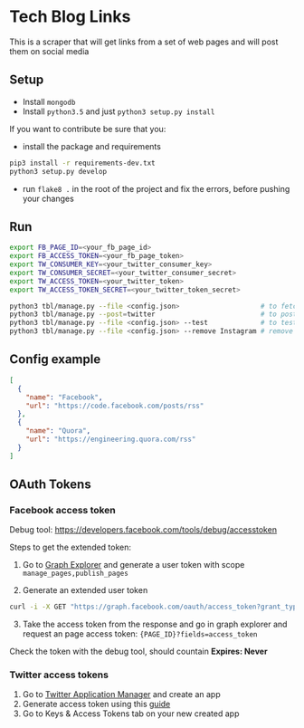 # Tech Blog Links
This is a scraper that will get links from a set of web pages and will post them on social media 

## Setup
  - Install `mongodb`
  - Install `python3.5` and just `python3 setup.py install`
  
If you want to contribute be sure that you:
  - install the package and requirements 
  
  ```bash
  pip3 install -r requirements-dev.txt
  python3 setup.py develop
  ```
  - run `flake8 .` in the root of the project and fix the errors, before pushing your changes


## Run
```bash
export FB_PAGE_ID=<your_fb_page_id> 
export FB_ACCESS_TOKEN=<your_fb_page_token>
export TW_CONSUMER_KEY=<your_twitter_consumer_key>
export TW_CONSUMER_SECRET=<your_twitter_consumer_secret>
export TW_ACCESS_TOKEN=<your_twitter_token>
export TW_ACCESS_TOKEN_SECRET=<your_twitter_token_secret>

python3 tbl/manage.py --file <config.json>                    # to fetch and store the links
python3 tbl/manage.py --post=twitter                          # to post a random link on twitter
python3 tbl/manage.py --file <config.json> --test             # to test the configuration
python3 tbl/manage.py --file <config.json> --remove Instagram # remove all links of one blog
```

## Config example
```json
[
  {
    "name": "Facebook",
    "url": "https://code.facebook.com/posts/rss"
  },
  {
    "name": "Quora",
    "url": "https://engineering.quora.com/rss"
  }
]
```

## OAuth Tokens
  
### Facebook access token
Debug tool: https://developers.facebook.com/tools/debug/accesstoken

Steps to get the extended token:
  1. Go to [Graph Explorer](https://developers.facebook.com/tools/explorer/) and generate a user token with scope `manage_pages,publish_pages`

  2. Generate an extended user token
  
  ```bash
  curl -i -X GET "https://graph.facebook.com/oauth/access_token?grant_type=fb_exchange_token&client_id={APP_ID}&client_secret={APP_SECRET}&fb_exchange_token={USER_TOKEN}"
  ```
  3. Take the access token from the response and go in graph explorer and request an page access token: `{PAGE_ID}?fields=access_token`
 
Check the token with the debug tool, should countain **Expires: Never**
  
### Twitter access tokens
  1. Go to [Twitter Application Manager](https://apps.twitter.com/) and create an app
  2. Generate access token using this [guide](https://dev.twitter.com/oauth/overview/application-owner-access-tokens)
  3. Go to Keys & Access Tokens tab on your new created app

